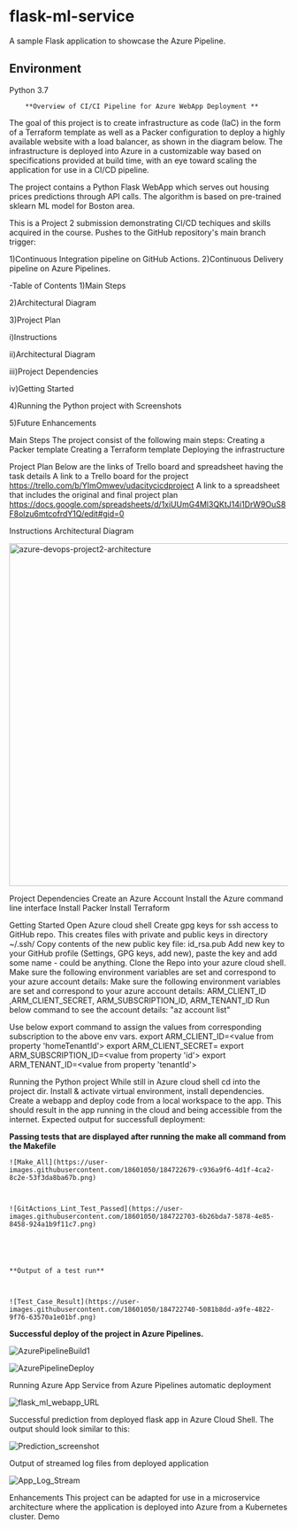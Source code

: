 # flask-ml-service
A sample Flask application to showcase the Azure Pipeline.

## Environment
Python 3.7

		**Overview of CI/CI Pipeline for Azure WebApp Deployment **
		
The goal of this project is to create infrastructure as code (IaC) in the form of a Terraform template as well as a Packer configuration to deploy a highly available website with a load balancer, as shown in the diagram below. The infrastructure is deployed into Azure in a customizable way based on specifications provided at build time, with an eye toward scaling the application for use in a CI/CD pipeline.

The project contains a Python Flask WebApp which serves out housing prices predictions through API calls. The algorithm is based on pre-trained sklearn ML model for Boston area.

This is a Project 2 submission demonstrating CI/CD techiques and skills acquired in the course.
Pushes to the GitHub repository's main branch trigger:

1)Continuous Integration pipeline on GitHub Actions.
2)Continuous Delivery pipeline on Azure Pipelines.
 
-Table of Contents
1)Main Steps

2)Architectural Diagram

3)Project Plan

i)Instructions

ii)Architectural Diagram

iii)Project Dependencies

iv)Getting Started

4)Running the Python project with Screenshots

5)Future Enhancements

 
Main Steps
The project consist of the following main steps:
Creating a Packer template
Creating a Terraform template
Deploying the infrastructure
 
   Project Plan
Below are the links of Trello board and spreadsheet having the task details
A link to a Trello board for the project
	https://trello.com/b/YImOmwev/udacitycicdproject
A link to a spreadsheet that includes the original and final project plan
	https://docs.google.com/spreadsheets/d/1xiUUmG4Ml3QKtJ14i1DrW9OuS8F8olzu6mtcofrdY1Q/edit#gid=0
 
Instructions
Architectural Diagram
 
 <img width="619" alt="azure-devops-project2-architecture" src="https://user-images.githubusercontent.com/18601050/184720437-2707d201-274f-4e8e-ba67-27e68f572a91.png">


Project Dependencies
Create an Azure Account
Install the Azure command line interface
Install Packer
Install Terraform
 
Getting Started
Open Azure cloud shell
Create gpg keys for ssh access to GitHub repo. This creates files with private and public keys in directory ~/.ssh/
Copy contents of the new public key file: id_rsa.pub
Add new key to your GitHub profile (Settings, GPG keys, add new), paste the key and add some name - could be anything.
Clone the Repo into your azure cloud shell.
Make sure the following environment variables are set and correspond to your azure account details:
Make sure the following environment variables are set and correspond to your azure account details:
ARM_CLIENT_ID ,ARM_CLIENT_SECRET, ARM_SUBSCRIPTION_ID, ARM_TENANT_ID
Run below command to see the account details:
	"az account list"
 
Use below export command to assign the values from corresponding subscription to the above env vars.
export ARM_CLIENT_ID=<value from property 'homeTenantId'>
export ARM_CLIENT_SECRET=<value from>
export ARM_SUBSCRIPTION_ID=<value from property 'id'>
export ARM_TENANT_ID=<value from property 'tenantId'>
 
Running the Python project
While still in Azure cloud shell cd into the project dir.
Install & activate virtual environment, install dependencies.
Create a webapp and deploy code from a local workspace to the app.
This should result in the app running in the cloud and being accessible from the internet. Expected output for successfull deployment:
 
**Passing tests that are displayed after running the make all command from the Makefile**
	
	![Make_All](https://user-images.githubusercontent.com/18601050/184722679-c936a9f6-4d1f-4ca2-8c2e-53f3da8ba67b.png)

	
	
	![GitActions_Lint_Test_Passed](https://user-images.githubusercontent.com/18601050/184722703-6b26bda7-5878-4e85-8458-924a1b9f11c7.png)

	

	

	**Output of a test run**
	
	
	
	![Test_Case_Result](https://user-images.githubusercontent.com/18601050/184722740-5081b8dd-a9fe-4822-9f76-63570a1e01bf.png)




**Successful deploy of the project in Azure Pipelines.** 

 
![AzurePipelineBuild1](https://user-images.githubusercontent.com/18601050/184720564-013e30c9-b9d3-4594-be20-052f94e52658.png)
	

	
![AzurePipelineDeploy](https://user-images.githubusercontent.com/18601050/184720621-86edc3ca-f3aa-4afe-a31e-127ed6d8bea9.png)

 
	


Running Azure App Service from Azure Pipelines automatic deployment
	
![flask_ml_webapp_URL](https://user-images.githubusercontent.com/18601050/184722885-114573fa-a7fb-4714-a646-32ff981e03df.png)

	
	

Successful prediction from deployed flask app in Azure Cloud Shell. The output should look similar to this:
	
	
![Prediction_screenshot](https://user-images.githubusercontent.com/18601050/184723109-6968feaf-42ec-4c42-b620-00966d72abae.png)


	
Output of streamed log files from deployed application
	
	
![App_Log_Stream](https://user-images.githubusercontent.com/18601050/184723143-7623e309-d13b-4697-ad1e-1fc07c971487.png)
	

	

Enhancements
This project can be adapted for use in a microservice architecture where the application is deployed into Azure from a Kubernetes cluster.
Demo

